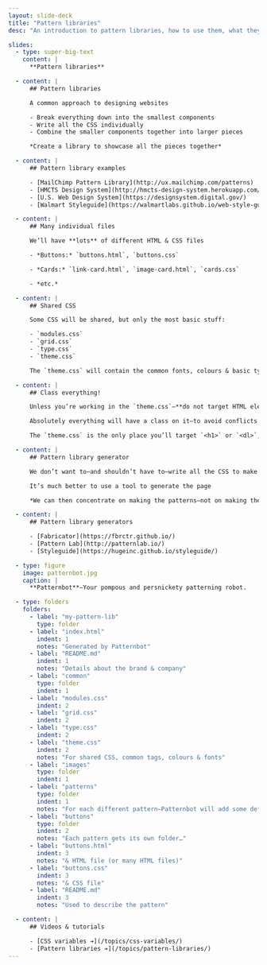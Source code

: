 ```yaml
---
layout: slide-deck
title: "Pattern libraries"
desc: "An introduction to pattern libraries, how to use them, what they’re for, and a tool, Patternbot, that we can use to generate a pattern library."

slides:
  - type: super-big-text
    content: |
      **Pattern libraries**

  - content: |
      ## Pattern libraries

      A common approach to designing websites

      - Break everything down into the smallest components
      - Write all the CSS individually
      - Combine the smaller components together into larger pieces

      *Create a library to showcase all the pieces together*

  - content: |
      ## Pattern library examples

      - [MailChimp Pattern Library](http://ux.mailchimp.com/patterns)
      - [HMCTS Design System](http://hmcts-design-system.herokuapp.com/)
      - [U.S. Web Design System](https://designsystem.digital.gov/)
      - [Walmart Styleguide](https://walmartlabs.github.io/web-style-guide/)

  - content: |
      ## Many individual files

      We’ll have **lots** of different HTML & CSS files

      - *Buttons:* `buttons.html`, `buttons.css`

      - *Cards:* `link-card.html`, `image-card.html`, `cards.css`

      - *etc.*

  - content: |
      ## Shared CSS

      Some CSS will be shared, but only the most basic stuff:

      - `modules.css`
      - `grid.css`
      - `type.css`
      - `theme.css`

      The `theme.css` will contain the common fonts, colours & basic typography & CSS variables

  - content: |
      ## Class everything!

      Unless you’re working in the `theme.css`—**do not target HTML elements**

      Absolutely everything will have a class on it—to avoid conflicts

      The `theme.css` is the only place you’ll target `<h1>` or `<dl>`, etc.

  - content: |
      ## Pattern library generator

      We don’t want to—and shouldn’t have to—write all the CSS to make the library display website

      It’s much better to use a tool to generate the page

      *We can then concentrate on making the patterns—not on making the layout*

  - content: |
      ## Pattern library generators

      - [Fabricator](https://fbrctr.github.io/)
      - [Pattern Lab](http://patternlab.io/)
      - [Styleguide](https://hugeinc.github.io/styleguide/)

  - type: figure
    image: patternbot.jpg
    caption: |
      **Patternbot**—Your pompous and persnickety patterning robot.

  - type: folders
    folders:
      - label: "my-pattern-lib"
        type: folder
      - label: "index.html"
        indent: 1
        notes: "Generated by Patternbot"
      - label: "README.md"
        indent: 1
        notes: "Details about the brand & company"
      - label: "common"
        type: folder
        indent: 1
      - label: "modules.css"
        indent: 2
      - label: "grid.css"
        indent: 2
      - label: "type.css"
        indent: 2
      - label: "theme.css"
        indent: 2
        notes: "For shared CSS, common tags, colours & fonts"
      - label: "images"
        type: folder
        indent: 1
      - label: "patterns"
        type: folder
        indent: 1
        notes: "For each different pattern—Patternbot will add some defaults"
      - label: "buttons"
        type: folder
        indent: 2
        notes: "Each pattern gets its own folder…"
      - label: "buttons.html"
        indent: 3
        notes: "& HTML file (or many HTML files)"
      - label: "buttons.css"
        indent: 3
        notes: "& CSS file"
      - label: "README.md"
        indent: 3
        notes: "Used to describe the pattern"

  - content: |
      ## Videos & tutorials

      - [CSS variables ➔](/topics/css-variables/)
      - [Pattern libraries ➔](/topics/pattern-libraries/)
---
```

